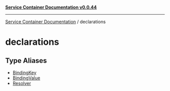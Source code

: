 [**Service Container Documentation v0.0.44**](../README.md)

***

[Service Container Documentation](../modules.md) / declarations

# declarations

## Type Aliases

- [BindingKey](type-aliases/BindingKey.md)
- [BindingValue](type-aliases/BindingValue.md)
- [Resolver](type-aliases/Resolver.md)
